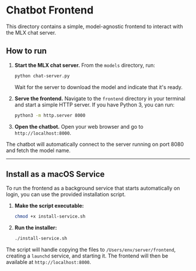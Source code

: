 # Chatbot Frontend

This directory contains a simple, model-agnostic frontend to interact with the MLX chat server.

## How to run

1.  **Start the MLX chat server.**
    From the `models` directory, run:
    ```bash
    python chat-server.py
    ```
    Wait for the server to download the model and indicate that it's ready.

2.  **Serve the frontend.**
    Navigate to the `frontend` directory in your terminal and start a simple HTTP server. If you have Python 3, you can run:

    ```bash
    python3 -m http.server 8000
    ```

3.  **Open the chatbot.**
    Open your web browser and go to `http://localhost:8000`.

The chatbot will automatically connect to the server running on port 8080 and fetch the model name.

---

## Install as a macOS Service

To run the frontend as a background service that starts automatically on login, you can use the provided installation script.

1.  **Make the script executable:**
    ```bash
    chmod +x install-service.sh
    ```

2.  **Run the installer:**
    ```bash
    ./install-service.sh
    ```

The script will handle copying the files to `/Users/env/server/frontend`, creating a `launchd` service, and starting it. The frontend will then be available at `http://localhost:8000`. 